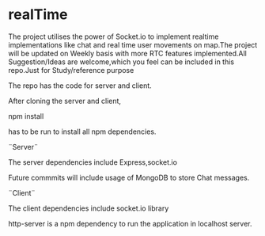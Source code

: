 # realTime
The project utilises the power of Socket.io to implement realtime implementations like chat and real time user movements on map.The project will be updated on Weekly basis with more RTC features implemented.All Suggestion/Ideas are welcome,which you feel can be included in this repo.Just for Study/reference purpose


The repo has the code for server and client.

After cloning the server and client,

npm install

has to be run to install all npm dependencies.

¨Server¨ 

The server dependencies include Express,socket.io

Future commmits will include usage of MongoDB to store Chat messages.

¨Client¨

The client dependencies include socket.io library

http-server is a npm dependency to run the application in localhost server.

